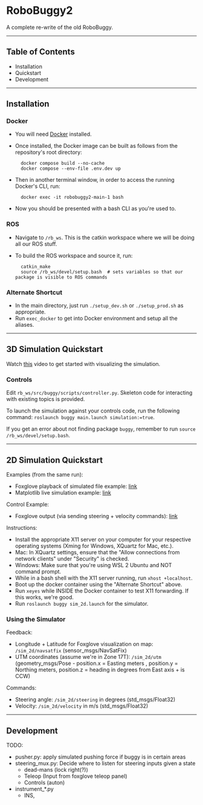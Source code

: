 # RoboBuggy2
A complete re-write of the old RoboBuggy.

---
## Table of Contents
 - Installation
 - Quickstart
 - Development


---
## Installation
### Docker
- You will need [Docker](https://docs.docker.com/get-docker/) installed.

- Once installed, the Docker image can be built as follows from the repository's root directory:

        docker compose build --no-cache
        docker compose --env-file .env.dev up

- Then in another terminal window, in order to access the running Docker's CLI, run:

        docker exec -it robobuggy2-main-1 bash

- Now you should be presented with a bash CLI as you're used to.

### ROS
- Navigate to `/rb_ws`. This is the catkin workspace where we will be doing all our ROS stuff.
- To build the ROS workspace and source it, run:
        
        catkin_make
        source /rb_ws/devel/setup.bash  # sets variables so that our package is visible to ROS commands

### Alternate Shortcut
- In the main directory, just run `./setup_dev.sh` or `./setup_prod.sh` as appropriate.
- Run `exec_docker` to get into Docker environment and setup all the aliases.
        

---
## 3D Simulation Quickstart

Watch [this](https://youtu.be/kEL3-sF9TTE) video to get started with visualizing the simulation.


### Controls

Edit `rb_ws/src/buggy/scripts/controller.py`. Skeleton code for interacting with existing topics is provided. 

To launch the simulation against your controls code, run the following command: `roslaunch buggy main.launch simulation:=true`.

If you get an error about not finding package `buggy`, remember to run `source /rb_ws/devel/setup.bash`. 

---
## 2D Simulation Quickstart
Examples (from the same run):
- Foxglove playback of simulated file example: [link](https://youtu.be/dpa5oH69eJI)
- Matplotlib live simulation example: [link](https://youtu.be/6Xji-FtDQfo)

Control Example:
- Foxglove output (via sending steering + velocity commands): [link](https://youtu.be/AOsecwWmqyw)

Instructions:
- Install the appropriate X11 server on your computer for your respective operating systems (Xming for Windows, XQuartz for Mac, etc.).
- Mac: In XQuartz settings, ensure that the "Allow connections from network clients" under "Security" is checked.
- Windows: Make sure that you're using WSL 2 Ubuntu and NOT command prompt.
- While in a bash shell with the X11 server running, run `xhost +localhost`.
- Boot up the docker container using the "Alternate Shortcut" above.
- Run `xeyes` while INSIDE the Docker container to test X11 forwarding. If this works, we're good.
- Run `roslaunch buggy sim_2d.launch` for the simulator.

### Using the Simulator
Feedback:
- Longitude + Latitude for Foxglove visualization on map: `/sim_2d/navsatfix` (sensor_msgs/NavSatFix)
- UTM coordinates (assume we're in Zone 17T): `/sim_2d/utm` (geometry_msgs/Pose - position.x = Easting meters , position.y = Northing meters, position.z = heading in degrees from East axis + is CCW)

Commands:
- Steering angle: `/sim_2d/steering` in degrees (std_msgs/Float32)
- Velocity: `/sim_2d/velocity` in m/s (std_msgs/Float32)

---

## Development

TODO: 
 - pusher.py: apply simulated pushing force if buggy is in certain areas  
 - steering_mux.py: Decide where to listen for steering inputs given a state
   - dead-mans (lock right(?))
   - Teleop (Input from foxglove teleop panel)
   - Controls (auton)
 - instrument_*.py
   - INS, 
